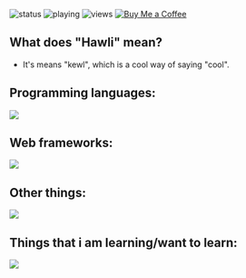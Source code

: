![status](https://api.statusbadges.me/badge/status/718503475222413353?simple=true)
![playing](https://api.statusbadges.me/badge/playing/718503475222413353)
![views](https://komarev.com/ghpvc/?username=hawl1)
[![Buy Me a Coffee](https://img.shields.io/badge/buy_me-a_coffee-yellow?logo=buymeacoffee)](https://buymeacoffee.com/hawli)


## What does "Hawli" mean?
- It's means "kewl", which is a cool way of saying "cool".

## Programming languages:

![](https://go-skill-icons.vercel.app/api/icons?i=js,ts,go,lua,py,php,nodejs)

## Web frameworks:

![](https://go-skill-icons.vercel.app/api/icons?i=laravel,express,flask)

## Other things:

![](https://go-skill-icons.vercel.app/api/icons?i=blender,figma,sketchup)

## Things that i am learning/want to learn:

![](https://go-skill-icons.vercel.app/api/icons?i=haskell,godot,defold,react,million,angular,nix)
